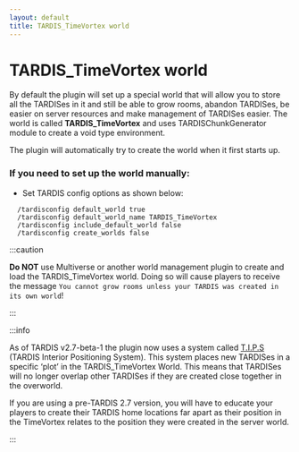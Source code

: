 ```yaml
---
layout: default
title: TARDIS_TimeVortex world
---
```


# TARDIS\_TimeVortex world

By default the plugin will set up a special world that will allow you to store all the TARDISes in it and still be able
to grow rooms, abandon TARDISes, be easier on server resources and make management of TARDISes easier. The world is
called
**TARDIS\_TimeVortex** and uses TARDISChunkGenerator module to create a void type environment.

The plugin will automatically try to create the world when it first starts up.

### If you need to set up the world manually:

* Set TARDIS config options as shown below:

```
  /tardisconfig default_world true
  /tardisconfig default_world_name TARDIS_TimeVortex
  /tardisconfig include_default_world false
  /tardisconfig create_worlds false
```

:::caution

__Do NOT__ use Multiverse or another world management plugin to create and load the TARDIS_TimeVortex world. Doing so
will cause players to receive the message `You cannot grow rooms unless your TARDIS was created in its own world`!

:::

:::info

As of TARDIS v2.7-beta-1 the plugin now uses a system called [T.I.P.S](tips) (TARDIS Interior Positioning System).
This system places new TARDISes in a specific ‘plot’ in the TARDIS_TimeVortex World. This means that TARDISes will no
longer overlap other TARDISes if they are created close together in the overworld.

If you are using a pre-TARDIS 2.7 version, you will have to educate your players to create their TARDIS home locations
far apart as their position in the TimeVortex relates to the position they were created in the server world.

:::